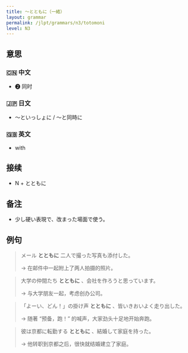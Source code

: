 ```yaml
---
title: 〜とともに（一緒）
layout: grammar
permalink: /jlpt/grammars/n3/totomoni
level: N3
---
```


## 意思

### 🇨🇳 中文

- ❷ 同时

### 🇯🇵 日文

- 〜といっしょに / 〜と同時に

### 🇬🇧 英文

- with

## 接续

- N + とともに

## 备注

- 少し硬い表現で、改まった場面で使う。

## 例句

> メール **とともに** 二人で撮った写真も添付した。
>
> → 在邮件中一起附上了两人拍摄的照片。

> 大学の仲間たち **とともに** 、会社を作ろうと思っています。
>
> → 与大学朋友一起，考虑创办公司。

> 「よーい、どん！」の掛け声 **とともに** 、皆いきおいよく走り出した。
>
> → 随著 “预备，跑！” 的喊声，大家劲头十足地开始奔跑。

> 彼は京都に転勤する **とともに** 、結婚して家庭を持った。
>
> → 他转职到京都之后，很快就结婚建立了家庭。

